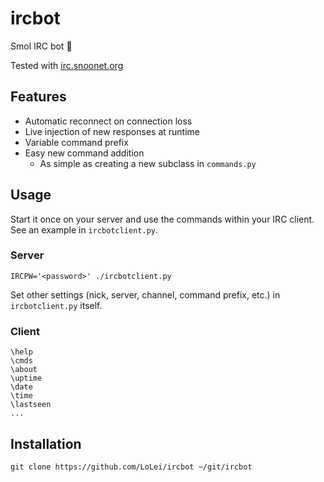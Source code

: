 # ircbot
Smol IRC bot :robot:

Tested with [irc.snoonet.org](https://snoonet.org/)

## Features
* Automatic reconnect on connection loss
* Live injection of new responses at runtime
* Variable command prefix
* Easy new command addition
  * As simple as creating a new subclass in `commands.py`

## Usage
Start it once on your server and use the commands within your IRC client.  
See an example in `ircbotclient.py`.

### Server
```
IRCPW='<password>' ./ircbotclient.py
```

Set other settings (nick, server, channel, command prefix, etc.) in `ircbotclient.py` itself.

### Client
```
\help
\cmds
\about
\uptime
\date
\time
\lastseen
...
```

## Installation
```
git clone https://github.com/LoLei/ircbot ~/git/ircbot
```
